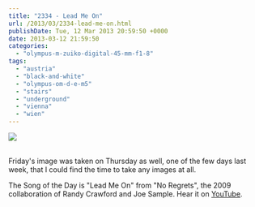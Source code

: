 ```yaml
---
title: "2334 - Lead Me On"
url: /2013/03/2334-lead-me-on.html
publishDate: Tue, 12 Mar 2013 20:59:50 +0000
date: 2013-03-12 21:59:50
categories: 
  - "olympus-m-zuiko-digital-45-mm-f1-8"
tags: 
  - "austria"
  - "black-and-white"
  - "olympus-om-d-e-m5"
  - "stairs"
  - "underground"
  - "vienna"
  - "wien"
---
```

<div class="container">
<div class="center"><a target="_blank" href="https://d25zfm9zpd7gm5.cloudfront.net/1200x1200/2013/20130307_200847_lr.jpg"><img src="https://d25zfm9zpd7gm5.cloudfront.net/0600x0600/2013/20130307_200847_lr.jpg" /></a></div>
</div>
<br />

Friday's image was taken on Thursday as well, one of the few days last week, that I could find the time to take any images at all.

 The Song of the Day is "Lead Me On" from "No Regrets", the 2009 collaboration of Randy Crawford and Joe Sample. Hear it on <a href="http://www.youtube.com/watch?v=KFD_-REUE1I" target="_blank">YouTube</a>.
